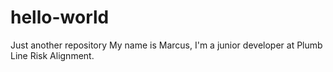# hello-world
Just another repository
My name is Marcus, I'm a junior developer at Plumb Line Risk Alignment.
